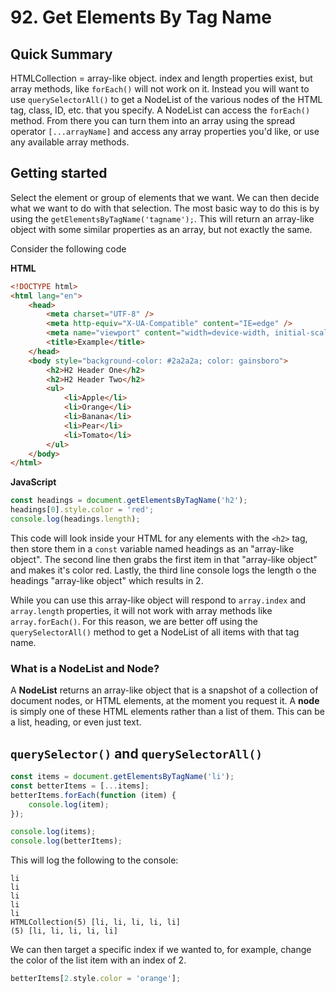 # 92. Get Elements By Tag Name

## Quick Summary

HTMLCollection = array-like object.
index and length properties exist, but array methods, like `forEach()` will not work on it.
Instead you will want to use `querySelectorAll()` to get a NodeList of the various nodes of the HTML tag, class, ID, etc. that you specify.
A NodeList can access the `forEach()` method.
From there you can turn them into an array using the spread operator `[...arrayName]` and access any array properties you'd like, or use any available array methods.

## Getting started

Select the element or group of elements that we want. We can then decide what we want to do with that selection. The most basic way to do this is by using the `getElementsByTagName('tagname');`. This will return an array-like object with some similar properties as an array, but not exactly the same.

Consider the following code

**HTML**

```html
<!DOCTYPE html>
<html lang="en">
	<head>
		<meta charset="UTF-8" />
		<meta http-equiv="X-UA-Compatible" content="IE=edge" />
		<meta name="viewport" content="width=device-width, initial-scale=1.0" />
		<title>Example</title>
	</head>
	<body style="background-color: #2a2a2a; color: gainsboro">
		<h2>H2 Header One</h2>
		<h2>H2 Header Two</h2>
		<ul>
			<li>Apple</li>
			<li>Orange</li>
			<li>Banana</li>
			<li>Pear</li>
			<li>Tomato</li>
		</ul>
	</body>
</html>
```

**JavaScript**

```js
const headings = document.getElementsByTagName('h2');
headings[0].style.color = 'red';
console.log(headings.length);
```

This code will look inside your HTML for any elements with the `<h2>` tag, then store them in a `const` variable named headings as an "array-like object". The second line then grabs the first item in that "array-like object" and makes it's color red. Lastly, the third line console logs the length o the headings "array-like object" which results in 2.

While you can use this array-like object will respond to `array.index` and `array.length` properties, it will not work with array methods like `array.forEach()`. For this reason, we are better off using the `querySelectorAll()` method to get a NodeList of all items with that tag name.

### What is a NodeList and Node?

A **NodeList** returns an array-like object that is a snapshot of a collection of document nodes, or HTML elements, at the moment you request it. A **node** is simply one of these HTML elements rather than a list of them. This can be a list, heading, or even just text.

## `querySelector()` and `querySelectorAll()`

```js
const items = document.getElementsByTagName('li');
const betterItems = [...items];
betterItems.forEach(function (item) {
	console.log(item);
});

console.log(items);
console.log(betterItems);
```

This will log the following to the console:

```
li
li
li
li
li
HTMLCollection(5) [li, li, li, li, li]
(5) [li, li, li, li, li]
```

We can then target a specific index if we wanted to, for example, change the color of the list item with an index of 2.

```js
betterItems[2.style.color = 'orange'];
```
